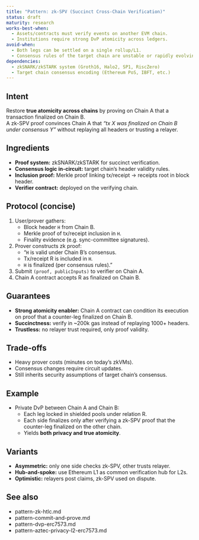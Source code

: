 ```yaml
---
title: "Pattern: zk-SPV (Succinct Cross-Chain Verification)"
status: draft
maturity: research
works-best-when:
  - Assets/contracts must verify events on another EVM chain.
  - Institutions require strong DvP atomicity across ledgers.
avoid-when:
  - Both legs can be settled on a single rollup/L1.
  - Consensus rules of the target chain are unstable or rapidly evolving.
dependencies:
  - zkSNARK/zkSTARK system (Groth16, Halo2, SP1, RiscZero)
  - Target chain consensus encoding (Ethereum PoS, IBFT, etc.)
---
```


## Intent

Restore **true atomicity across chains** by proving on Chain A that a transaction finalized on Chain B.  
A zk-SPV proof convinces Chain A that _“tx X was finalized on Chain B under consensus Y”_ without replaying all headers or trusting a relayer.

## Ingredients

- **Proof system:** zkSNARK/zkSTARK for succinct verification.
- **Consensus logic in-circuit:** target chain’s header validity rules.
- **Inclusion proof:** Merkle proof linking tx/receipt → receipts root in block header.
- **Verifier contract:** deployed on the verifying chain.

## Protocol (concise)

1. User/prover gathers:
   - Block header `H` from Chain B.
   - Merkle proof of tx/receipt inclusion in `H`.
   - Finality evidence (e.g. sync-committee signatures).
2. Prover constructs zk proof:
   - “`H` is valid under Chain B’s consensus.
   - Tx/receipt R is included in `H`.
   - `H` is finalized (per consensus rules).”
3. Submit `(proof, publicInputs)` to verifier on Chain A.
4. Chain A contract accepts R as finalized on Chain B.

## Guarantees

- **Strong atomicity enabler:** Chain A contract can condition its execution on proof that a counter-leg finalized on Chain B.
- **Succinctness:** verify in ~200k gas instead of replaying 1000+ headers.
- **Trustless:** no relayer trust required, only proof validity.

## Trade-offs

- Heavy prover costs (minutes on today’s zkVMs).
- Consensus changes require circuit updates.
- Still inherits security assumptions of target chain’s consensus.

## Example

- Private DvP between Chain A and Chain B:
  - Each leg locked in shielded pools under relation R.
  - Each side finalizes only after verifying a zk-SPV proof that the counter-leg finalized on the other chain.
  - Yields **both privacy and true atomicity**.

## Variants

- **Asymmetric:** only one side checks zk-SPV, other trusts relayer.
- **Hub-and-spoke:** use Ethereum L1 as common verification hub for L2s.
- **Optimistic:** relayers post claims, zk-SPV used on dispute.

## See also

- pattern-zk-htlc.md
- pattern-commit-and-prove.md
- pattern-dvp-erc7573.md
- pattern-aztec-privacy-l2-erc7573.md
